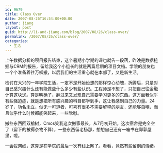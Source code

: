 ```yaml
---
id: 9679
title: Class Over
date: 2007-08-26T16:54:00+00:00
author: jiang
layout: post
guid: http://li-and-jiang.com/blog/2007/08/26/class-over/
permalink: /2007/08/26/class-over/
categories:
  - 生活
---
```

上午数据分析的项目报告结束，这个暑期小学期的课也就告一段落，昨晚是数据挖掘与CRM的报告，留给我这个小组长的就是两篇后期的项目文档。学院的朋友也一个个准备着往万柳搬，以后我们的生活重心就在本部了，又是新生活。 

检讨在大兴的一年学院生活，一定不是开始设想的那样惊心动魄，折腾后，只是对自己感兴趣什么还有能做些什么多少有些认识。工程师是不想了，只把自己往金融计算这块送。算是明确了，翻过来又发现自己需要学习更多的东西。这方面我似乎有些强迫症，就是想把所有感兴趣的科目都学到手，这让我感到自己的力量。24岁了，功名未立，似无一可道者，可喜有很多不需要解释的朋友，还能够自嘲，而且似乎什么时候都能笑起来，一些欣慰。 

搬些东西回双榆树，Cmos笑我这次搬家最长，从7月初开始。这次宿舍是完全空了（留下的被褥杂物不算），一些东西留老杨那，想想自己还有一箱书在郭郭屋里，噫。 

一会拔网线，这算是在学院的最后一次有线上网了。看看，竟然有些留别的情绪。